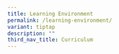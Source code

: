 ```yaml
---
title: Learning Environment
permalink: /learning-environment/
variant: tiptap
description: ""
third_nav_title: Curriculum
---
```

<p></p>